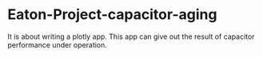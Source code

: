 # Eaton-Project-capacitor-aging

It is about writing a plotly app.
This app can give out the result of capacitor performance under operation.

